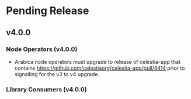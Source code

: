 # Pending Release

## v4.0.0

### Node Operators (v4.0.0)

- Arabica node operators must upgrade to release of celestia-app that contains <https://github.com/celestiaorg/celestia-app/pull/4414> prior to signalling for the v3 to v4 upgrade.

### Library Consumers (v4.0.0)
